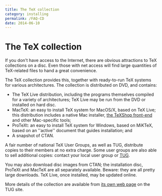 ```yaml
---
title: The TeX collection
category: installing
permalink: /FAQ-CD
date: 2014-06-10
---
```


# The TeX collection

If you don't have access to the Internet, there are obvious
attractions to TeX collections on a disc.  Even those with net
access will find large quantities of TeX-related files to hand a
great convenience.

The TeX collection provides this, together with
ready-to-run TeX systems for various architectures.  The collection
is distributed on DVD, and contains:
  

-  The TeX&nbsp;Live distribution, including the programs themselves
    compiled for a variety of architectures; TeX&nbsp;Live may be
    run from the DVD or installed on hard disc.
-  MacTeX: an easy to install TeX system for MacOS/X, based
    on TeX&nbsp;Live; this distribution includes a native Mac installer,
    [the TeXShop front-end](http://pages.uoregon.edu/koch/texshop/)
    and other Mac-specific tools;
-  ProTeXt: an easy to install TeX system for Windows, based
    on MiKTeX, based on an ''active'' document that guides
    installation; and
-  A snapshot of CTAN.

A fair number of national TeX User Groups, as well as TUG,
distribute copies to their members at no extra charge.  Some user
groups are also able to sell additional copies:
contact your local user group or [TUG](/FAQ-TUGstar).

You may also download disc images from CTAN; the installation
disc, ProTeXt and MacTeX are all separately available.  Beware:
they are all pretty large downloads.  TeX&nbsp;Live, once installed, may
be updated online.

More details of the collection are available from
  [its own web page](http://www.tug.org/texcollection/)
  on the TUG site.

